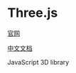 # Three.js

[官网](https://threejs.org)

[中文文档](https://threejs.org/docs/index.html#manual/zh/introduction/Creating-a-scene)

JavaScript 3D library

